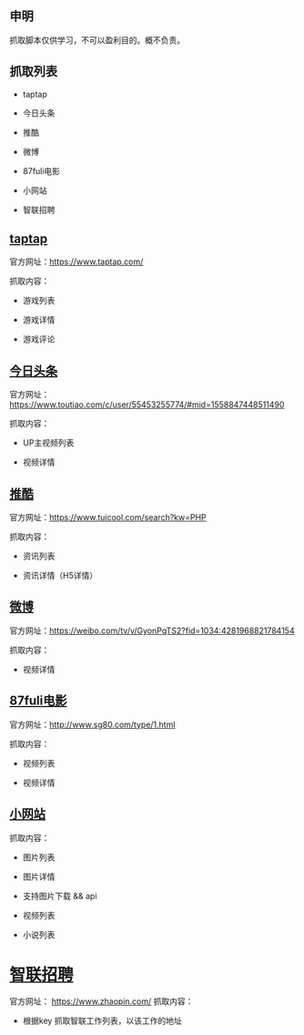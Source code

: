 ## 申明
抓取脚本仅供学习，不可以盈利目的。概不负责。

## 抓取列表
- taptap

- 今日头条

- 推酷

- 微博

- 87fuli电影

- 小网站 

- 智联招聘

## [taptap](./taptap/index.js)
官方网址：https://www.taptap.com/

抓取内容：
- 游戏列表

- 游戏详情

- 游戏评论

## [今日头条](./toutiao/toutiao.py)
官方网址：https://www.toutiao.com/c/user/55453255774/#mid=1558847448511490

抓取内容：
- UP主视频列表

- 视频详情

## [推酷](./tuiku/index.py)
官方网址：https://www.tuicool.com/search?kw=PHP

抓取内容：
- 资讯列表

- 资讯详情（H5详情）

## [微博](./weibo/index.py)
官方网址：https://weibo.com/tv/v/GyonPqTS2?fid=1034:4281968821784154

抓取内容：
- 视频详情

## [87fuli电影](./sg80/index.js)
官方网址：http://www.sg80.com/type/1.html

抓取内容：
- 视频列表

- 视频详情

## [小网站](./585ii/index.js)
抓取内容：
- 图片列表

- 图片详情

- 支持图片下载 && api 

- 视频列表

- 小说列表

# [智联招聘]('./zhilian/index.py')
官方网址： https://www.zhaopin.com/
抓取内容：
- 根据key 抓取智联工作列表，以该工作的地址
